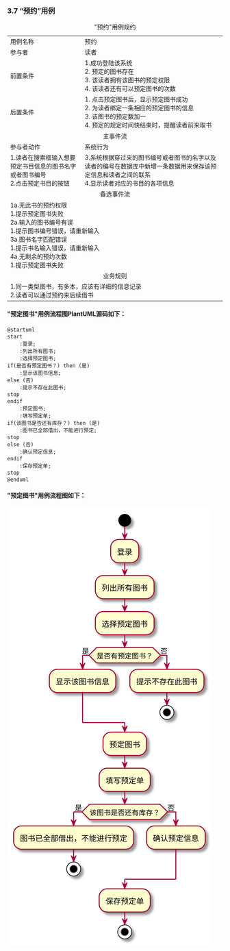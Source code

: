 ###     3.7 “预约”用例
<table>
  <caption align="center">"预约"用例规约</caption>
  <tr>
    <td>用例名称</td>
    <td>预约</td>
  </tr>
  <tr>
    <td>参与者</td>
    <td>读者</td>
  </tr>
  <tr>
    <td>前置条件</td>
    <td>
    	1.成功登陆该系统<br>
    	2. 预定的图书存在<br>
    	3. 该读者拥有该图书的预定权限<br>
		4. 该读者还有可以预定图书的次数
    </td>
  </tr>
  <tr>  
    <td>后置条件</td>
    <td>
    	1. 点击预定图书后，显示预定图书成功<br>
		2. 为读者绑定一条相应的预定图书的信息<br>
		3. 该图书的预定数加一<br>
		4. 预定的规定时间快结束时，提醒读者前来取书
	</td>
  </tr>
  <tr>
    <td colspan="2" align="center">主事件流</td>
  </tr>
  <tr>
    <td>参与者动作</td>
    <td>系统行为</td>
  </tr>
  <tr>
    <td>
		1.读者在搜索框输入想要预定书目信息的图书名字或者图书编号 <br>
		2.点击预定书目的按钮
	</td>
    <td>
		3.系统根据穿过来的图书编号或者图书的名字以及读者的编号在数据库中新增一条数据用来保存该预定信息和读者之间的联系<br>
		4.显示读者对应的书目的各项信息
	</td>
  </tr>
  <tr>
    <td colspan="2" align="center">备选事件流</td>
  </tr>
  <tr>
    <td colspan="2">
    	1a.无此书的预约权限<br>1.提示预定图书失败<br>
    	2a.输入的图书编号有误<br>1.提示图书编号错误，请重新输入<br>
    	3a.图书名字匹配错误<br>1.提示书名输入错误，请重新输入<br>
    	4a.无剩余的预约次数<br>1.提示预定图书失败<br>
    </td>
  </tr>
  <tr>
    <td colspan="2" align="center">业务规则</td>
  </tr>
  <tr>
    <td colspan="2">1.同一类型图书，有多本，应该有详细的信息记录<br>2.读者可以通过预约来后续借书</td>
  </tr>
</table>

#### "预定图书"用例流程图PlantUML源码如下：
```
@startuml
start
    :登录;
    :列出所有图书;
    :选择预定图书;
if(是否有预定图书？) then (是)
    :显示该图书信息;
else (否)
    :提示不存在此图书;
stop
endif
    :预定图书;
    :填写预定单;
if(该图书是否还有库存？) then (是)
    :图书已全部借出，不能进行预定;
stop
else (否)
    :确认预定信息;
endif
    :保存预定单;
stop
@enduml
```
#### "预定图书"用例流程图如下：
![6](test2_6.svg)
